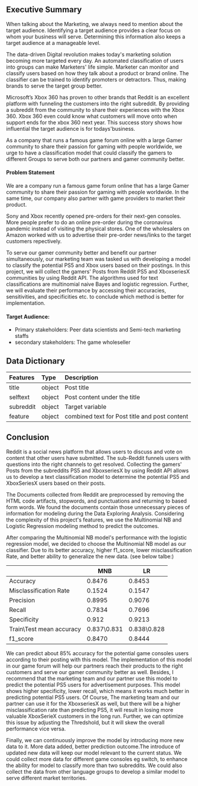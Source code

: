 ## Executive Summary

When talking about the Marketing, we always need to mention about the target audience. Identifying a target audience provides a clear focus on whom your business will serve. Determining this information also keeps a target audience at a manageable level. 

The data-driven Digital revolution makes today's marketing solution becoming more targeted every day. An automated classification of users into groups can make Marketers' life simple. Marketer can monitor and classify users based on how they talk about a product or brand online. The classifier can be trained to identify promoters or detractors. Thus, making brands to serve the target group better.

Microsoft’s Xbox 360 has proven to other brands that Reddit is an excellent platform with funneling the customers into the right subreddit. By providing a subreddit from the community to share their experiences with the Xbox 360. Xbox 360 even could know what customers will move onto when support ends for the xbox 360 next year. This success story shows how influential the target audience is for todays'business.

As a company that runs a famous game forum online with a large Gamer community to share their passion for gaming with people worldwide, we urge to have a classification model that could classify the gamers to different Groups to serve both our partners and gamer community better.

#### Problem Statement

We are a company run a famous game forum online that has a large Gamer community to share their passion for gaming with people worldwide. In the same time, our company also partner with game providers to market their product.

Sony and Xbox recently opened pre-orders for their next-gen consoles. More people prefer to do an online pre-order during the coronavirus pandemic instead of visiting the physical stores. One of the wholesalers on Amazon worked with us to advertise their pre-order news/links to the target customers repectively.

To serve our gamer community better and benefit our partner simultaneously, our marketing team was tasked us with developing a model to classify the potential PS5 and Xbox users based on their postings. In this project, we will collect the gamers' Posts from Reddit PS5 and XboxseriesX communities by using Reddit API. The algorithms used for text classifications are multinomial naive Bayes and logistic regression. Further, we will evaluate their performance by accessing their accuracies, sensitivities, and specificities etc. to conclude which method is better for implementation.

#### Target Audience:

- Primary stakeholders: Peer data scientists and Semi-tech marketing staffs
- secondary stakeholders: The game wholeseller

## Data Dictionary

|Features                    | Type    |Description
|:---------------------------|:--------|:----------------------------------------------------------------------------------------
| title                      | object  |Post title
| selftext                   | object  |Post content under the title
| subreddit                  | object  |Target variable
| feature                    | object  |combined text for Post title and post content

## Conclusion

Reddit is a social news platform that allows users to discuss and vote on content that other users have submitted. The sub-Reddit funnels users with questions into the right channels to get resolved. Collecting the gamers' Posts from the subreddits PS5 and XboxseriesX by using Reddit API allows us to develop a text classification model to determine the potential PS5 and XboxSeriesX users based on their posts. 

The Documents collected from Reddit are preprocessed by removing the HTML code artifacts, stopwords, and punctuations and returning to based form words. We found the documents contain those unnecessary pieces of information for modeling during the Data Exploring Analysis. Considering the complexity of this project's features, we use the Multinomial NB and Logistic Regression modeling method to predict the outcomes.

After comparing the Multinomial NB model's performance with the logistic regression model, we decided to choose the Multinomial NB model as our classifier. Due to its better accuracy, higher f1_score, lower misclassification Rate, and better ability to generalize the new data. (see below talbe:)

|                           |MNB         |LR          |
|-------------------------- |------------|------------|
|Accuracy                   |0.8476      |0.8453      |   
|Misclassification Rate     |0.1524      |0.1547      | 
|Precision                  |0.8995      |0.9076      | 
|Recall                     |0.7834      |0.7696      | 
|Specificity                |0.912       |0.9213      | 
|Train\Test mean accuracy   |0.837\0.831 |0.838\0.828 |
|f1_score                   |0.8470      |0.8444      | 

We can predict about 85% accuracy for the potential game consoles users according to their posting with this model. The implementation of this model in our game forum will help our partners reach their products to the right customers and serve our gamer community better as well. Besides, I recommend that the marketing team and our partner use this model to predict the potential PS5 users for advertisement purposes. This model shows higher specificity, lower recall, which means it works much better in predicting potential PS5 users. Of Course,  The marketing team and our partner can use it for the XboxseriesX as well, but there will be a higher misclassification rate than predicting PS5, it will result in losing more valuable XboxSerieX customers in the long run. Further, we can optimize this issue by adjusting the Thredshold, but it will skew the overall performance vice versa.

Finally, we can continuously improve the model by introducing more new data to it. More data added,  better prediction outcome.The introduce of updated new data will keep our model relevant to the current status. We could collect more data for different game consoles eg switch, to enhance the ability for model to classify more than two subreddits.  We could also collect the data from other language groups to develop a similar model to serve different market territories.


```python

```
